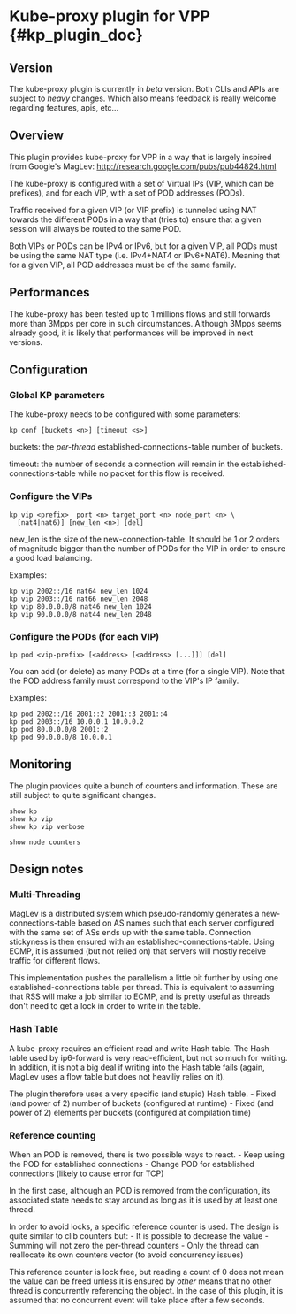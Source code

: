 # Kube-proxy plugin for VPP    {#kp_plugin_doc}

## Version

The kube-proxy plugin is currently in *beta* version.
Both CLIs and APIs are subject to *heavy* changes.
Which also means feedback is really welcome regarding features, apis, etc...

## Overview

This plugin provides kube-proxy for VPP in a way that is largely inspired 
from Google's MagLev: http://research.google.com/pubs/pub44824.html

The kube-proxy is configured with a set of Virtual IPs (VIP, which can be 
prefixes), and for each VIP, with a set of POD addresses (PODs).

Traffic received for a given VIP (or VIP prefix) is tunneled using NAT towards
the different PODs in a way that (tries to) ensure that a given session will 
always be routed to the same POD.

Both VIPs or PODs can be IPv4 or IPv6, but for a given VIP, all PODs must be using
the same NAT type (i.e. IPv4+NAT4 or IPv6+NAT6). Meaning that for a given VIP,
all POD addresses must be of the same family.

## Performances

The kube-proxy has been tested up to 1 millions flows and still forwards more
than 3Mpps per core in such circumstances.
Although 3Mpps seems already good, it is likely that performances will be improved
in next versions.

## Configuration

### Global KP parameters

The kube-proxy needs to be configured with some parameters:

	kp conf [buckets <n>] [timeout <s>]

buckets:         the *per-thread* established-connections-table number of buckets.

timeout:         the number of seconds a connection will remain in the 
                 established-connections-table while no packet for this flow
                 is received.
                 

### Configure the VIPs

    kp vip <prefix>  port <n> target_port <n> node_port <n> \
      [nat4|nat6)] [new_len <n>] [del]
    
new_len is the size of the new-connection-table. It should be 1 or 2 orders of
magnitude bigger than the number of PODs for the VIP in order to ensure a good
load balancing.

Examples:
    
    kp vip 2002::/16 nat64 new_len 1024
    kp vip 2003::/16 nat66 new_len 2048
    kp vip 80.0.0.0/8 nat46 new_len 1024
    kp vip 90.0.0.0/8 nat44 new_len 2048

### Configure the PODs (for each VIP)

    kp pod <vip-prefix> [<address> [<address> [...]]] [del]

You can add (or delete) as many PODs at a time (for a single VIP).
Note that the POD address family must correspond to the VIP's IP family.

Examples:

    kp pod 2002::/16 2001::2 2001::3 2001::4
    kp pod 2003::/16 10.0.0.1 10.0.0.2
    kp pod 80.0.0.0/8 2001::2
    kp pod 90.0.0.0/8 10.0.0.1
    

## Monitoring

The plugin provides quite a bunch of counters and information.
These are still subject to quite significant changes.

    show kp
    show kp vip
    show kp vip verbose
    
    show node counters


## Design notes

### Multi-Threading

MagLev is a distributed system which pseudo-randomly generates a 
new-connections-table based on AS names such that each server configured with 
the same set of ASs ends up with the same table. Connection stickyness is then 
ensured with an established-connections-table. Using ECMP, it is assumed (but
not relied on) that servers will mostly receive traffic for different flows.

This implementation pushes the parallelism a little bit further by using
one established-connections table per thread. This is equivalent to assuming
that RSS will make a job similar to ECMP, and is pretty useful as threads don't
need to get a lock in order to write in the table.

### Hash Table

A kube-proxy requires an efficient read and write Hash table. The Hash table
used by ip6-forward is very read-efficient, but not so much for writing. In
addition, it is not a big deal if writing into the Hash table fails (again,
MagLev uses a flow table but does not heaviliy relies on it).

The plugin therefore uses a very specific (and stupid) Hash table.
	- Fixed (and power of 2) number of buckets (configured at runtime)
	- Fixed (and power of 2) elements per buckets (configured at compilation time)

### Reference counting

When an POD is removed, there is two possible ways to react.
	- Keep using the POD for established connections
	- Change POD for established connections (likely to cause error for TCP)

In the first case, although an POD is removed from the configuration, its 
associated state needs to stay around as long as it is used by at least one 
thread.

In order to avoid locks, a specific reference counter is used. The design is quite
similar to clib counters but:
	- It is possible to decrease the value
	- Summing will not zero the per-thread counters
	- Only the thread can reallocate its own counters vector (to avoid concurrency issues)

This reference counter is lock free, but reading a count of 0 does not mean
the value can be freed unless it is ensured by *other* means that no other thread
is concurrently referencing the object. In the case of this plugin, it is assumed
that no concurrent event will take place after a few seconds.

